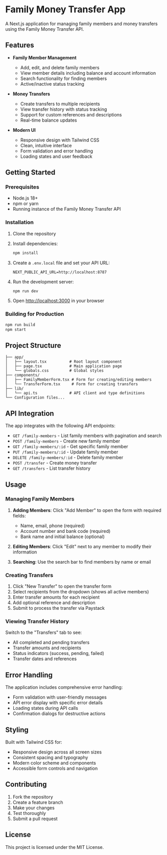 # Family Money Transfer App

A Next.js application for managing family members and money transfers using the Family Money Transfer API.

## Features

- **Family Member Management**
  - Add, edit, and delete family members
  - View member details including balance and account information
  - Search functionality for finding members
  - Active/inactive status tracking

- **Money Transfers**
  - Create transfers to multiple recipients
  - View transfer history with status tracking
  - Support for custom references and descriptions
  - Real-time balance updates

- **Modern UI**
  - Responsive design with Tailwind CSS
  - Clean, intuitive interface
  - Form validation and error handling
  - Loading states and user feedback

## Getting Started

### Prerequisites

- Node.js 18+ 
- npm or yarn
- Running instance of the Family Money Transfer API

### Installation

1. Clone the repository
2. Install dependencies:
   ```bash
   npm install
   ```

3. Create a `.env.local` file and set your API URL:
   ```
   NEXT_PUBLIC_API_URL=http://localhost:8787
   ```

4. Run the development server:
   ```bash
   npm run dev
   ```

5. Open [http://localhost:3000](http://localhost:3000) in your browser

### Building for Production

```bash
npm run build
npm start
```

## Project Structure

```
├── app/
│   ├── layout.tsx          # Root layout component
│   ├── page.tsx            # Main application page
│   └── globals.css         # Global styles
├── components/
│   ├── FamilyMemberForm.tsx # Form for creating/editing members
│   └── TransferForm.tsx     # Form for creating transfers
├── lib/
│   └── api.ts              # API client and type definitions
└── Configuration files...
```

## API Integration

The app integrates with the following API endpoints:

- `GET /family-members` - List family members with pagination and search
- `POST /family-members` - Create new family member
- `GET /family-members/:id` - Get specific family member
- `PUT /family-members/:id` - Update family member
- `DELETE /family-members/:id` - Delete family member
- `POST /transfer` - Create money transfer
- `GET /transfers` - List transfer history

## Usage

### Managing Family Members

1. **Adding Members**: Click "Add Member" to open the form with required fields:
   - Name, email, phone (required)
   - Account number and bank code (required)
   - Bank name and initial balance (optional)

2. **Editing Members**: Click "Edit" next to any member to modify their information

3. **Searching**: Use the search bar to find members by name or email

### Creating Transfers

1. Click "New Transfer" to open the transfer form
2. Select recipients from the dropdown (shows all active members)
3. Enter transfer amounts for each recipient
4. Add optional reference and description
5. Submit to process the transfer via Paystack

### Viewing Transfer History

Switch to the "Transfers" tab to see:
- All completed and pending transfers
- Transfer amounts and recipients
- Status indicators (success, pending, failed)
- Transfer dates and references

## Error Handling

The application includes comprehensive error handling:
- Form validation with user-friendly messages
- API error display with specific error details
- Loading states during API calls
- Confirmation dialogs for destructive actions

## Styling

Built with Tailwind CSS for:
- Responsive design across all screen sizes
- Consistent spacing and typography
- Modern color scheme and components
- Accessible form controls and navigation

## Contributing

1. Fork the repository
2. Create a feature branch
3. Make your changes
4. Test thoroughly
5. Submit a pull request

## License

This project is licensed under the MIT License.